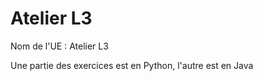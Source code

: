 # Atelier L3

Nom de l'UE : Atelier L3

Une partie des exercices est en Python, l'autre est en Java
